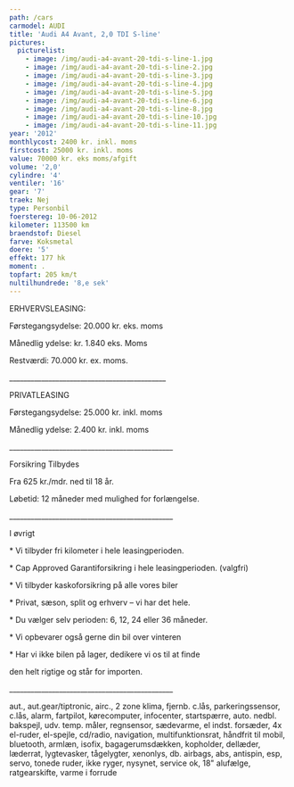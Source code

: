 ```yaml
---
path: /cars
carmodel: AUDI
title: 'Audi A4 Avant, 2,0 TDI S-line'
pictures:
  picturelist:
    - image: /img/audi-a4-avant-20-tdi-s-line-1.jpg
    - image: /img/audi-a4-avant-20-tdi-s-line-2.jpg
    - image: /img/audi-a4-avant-20-tdi-s-line-3.jpg
    - image: /img/audi-a4-avant-20-tdi-s-line-4.jpg
    - image: /img/audi-a4-avant-20-tdi-s-line-5.jpg
    - image: /img/audi-a4-avant-20-tdi-s-line-6.jpg
    - image: /img/audi-a4-avant-20-tdi-s-line-8.jpg
    - image: /img/audi-a4-avant-20-tdi-s-line-10.jpg
    - image: /img/audi-a4-avant-20-tdi-s-line-11.jpg
year: '2012'
monthlycost: 2400 kr. inkl. moms
firstcost: 25000 kr. inkl. moms
value: 70000 kr. eks moms/afgift
volume: '2,0'
cylindre: '4'
ventiler: '16'
gear: '7'
traek: Nej
type: Personbil
foerstereg: 10-06-2012
kilometer: 113500 km
braendstof: Diesel
farve: Koksmetal
doere: '5'
effekt: 177 hk
moment: .
topfart: 205 km/t
nultilhundrede: '8,e sek'
---
```

ERHVERVSLEASING:

Førstegangsydelse: 20.000 kr. eks. moms

Månedlig ydelse: kr. 1.840 eks. Moms

Restværdi: 70.000 kr. ex. moms. 

\_\_\_\_\_\_\_\_\_\_\_\_\_\_\_\_\_\_\_\_\_\_\_\_\_\_\_\_\_\_\_\_\_\_\_\_\_\_\_\_\_\_\_\_

PRIVATLEASING

Førstegangsydelse: 25.000 kr. inkl. moms

Månedlig ydelse: 2.400 kr. inkl. moms

\_\_\_\_\_\_\_\_\_\_\_\_\_\_\_\_\_\_\_\_\_\_\_\_\_\_\_\_\_\_\_\_\_\_\_\_\_\_\_\_\_\_\_\_\_\_



Forsikring Tilbydes

Fra 625 kr./mdr. ned til 18 år. 

Løbetid: 12 måneder med mulighed for forlængelse.

\_\_\_\_\_\_\_\_\_\_\_\_\_\_\_\_\_\_\_\_\_\_\_\_\_\_\_\_\_\_\_\_\_\_\_\_\_\_\_\_\_\_\_\_\_\_



I øvrigt

\* Vi tilbyder fri kilometer i hele leasingperioden.

\* Cap Approved Garantiforsikring i hele leasingperioden. (valgfri)

\* Vi tilbyder kaskoforsikring på alle vores biler

\* Privat, sæson, split og erhverv – vi har det hele.

\* Du vælger selv perioden: 6, 12, 24 eller 36 måneder.

\* Vi opbevarer også gerne din bil over vinteren

\* Har vi ikke bilen på lager, dedikere vi os til at finde 

den helt rigtige og står for importen.

\_\_\_\_\_\_\_\_\_\_\_\_\_\_\_\_\_\_\_\_\_\_\_\_\_\_\_\_\_\_\_\_\_\_\_\_\_\_\_\_\_\_\_\_\_\_	



aut., aut.gear/tiptronic, airc., 2 zone klima, fjernb. c.lås, parkeringssensor, c.lås, alarm, fartpilot, kørecomputer, infocenter, startspærre, auto. nedbl. bakspejl, udv. temp. måler, regnsensor, sædevarme, el indst. forsæder, 4x el-ruder, el-spejle, cd/radio, navigation, multifunktionsrat, håndfrit til mobil, bluetooth, armlæn, isofix, bagagerumsdækken, kopholder, dellæder, læderrat, lygtevasker, tågelygter, xenonlys, db. airbags, abs, antispin, esp, servo, tonede ruder, ikke ryger, nysynet, service ok, 18" alufælge, ratgearskifte, varme i forrude
